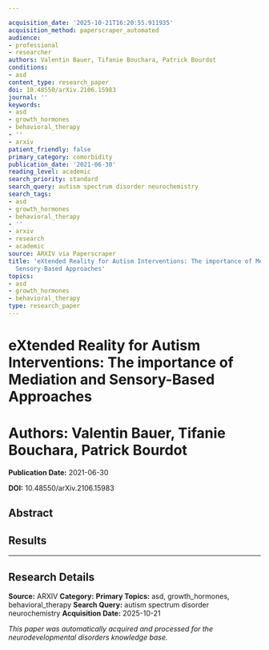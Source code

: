 ```yaml
---

acquisition_date: '2025-10-21T16:20:55.911935'
acquisition_method: paperscraper_automated
audience:
- professional
- researcher
authors: Valentin Bauer, Tifanie Bouchara, Patrick Bourdot
conditions:
- asd
content_type: research_paper
doi: 10.48550/arXiv.2106.15983
journal: ''
keywords:
- asd
- growth_hormones
- behavioral_therapy
- ''
- arxiv
patient_friendly: false
primary_category: comorbidity
publication_date: '2021-06-30'
reading_level: academic
search_priority: standard
search_query: autism spectrum disorder neurochemistry
search_tags:
- asd
- growth_hormones
- behavioral_therapy
- ''
- arxiv
- research
- academic
source: ARXIV via Paperscraper
title: 'eXtended Reality for Autism Interventions: The importance of Mediation and
  Sensory-Based Approaches'
topics:
- asd
- growth_hormones
- behavioral_therapy
type: research_paper
---
```




# eXtended Reality for Autism Interventions: The importance of Mediation and Sensory-Based Approaches

# **Authors:** Valentin Bauer, Tifanie Bouchara, Patrick Bourdot

**Publication Date:** 2021-06-30

**DOI:** 10.48550/arXiv.2106.15983

## Abstract

## Results

---

## Research Details

**Source:** ARXIV
**Category:**
**Primary Topics:** asd, growth_hormones, behavioral_therapy
**Search Query:** autism spectrum disorder neurochemistry
**Acquisition Date:** 2025-10-21

*This paper was automatically acquired and processed for the neurodevelopmental disorders knowledge base.*

